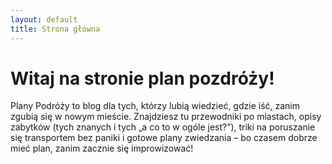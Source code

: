 ```yaml
---
layout: default
title: Strona główna
---
```


# Witaj na stronie **plan pozdróży**!

Plany Podróży to blog dla tych, którzy lubią wiedzieć, gdzie iść, zanim zgubią się w nowym mieście. Znajdziesz tu przewodniki po miastach, opisy zabytków (tych znanych i tych „a co to w ogóle jest?”), triki na poruszanie się transportem bez paniki i gotowe plany zwiedzania – bo czasem dobrze mieć plan, zanim zacznie się improwizować!
